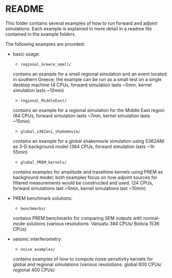 README
======


This folder contains several examples of how to run forward and adjoint simulations.
Each example is explained in more detail in a readme file contained in the example folders.


The following examples are provided:

- basic usage:

  * `regional_Greece_small/`

  contains an example for a small regional simulation and an event located in southern Greece;
  the example can be run as a small test on a single desktop machine
  (4 CPUs, forward simulation lasts ~5min, kernel simulation lasts ~10min)

  * `regional_MiddleEast/`

  contains an example for a regional simulation for the Middle East region
  (64 CPUs, forward simulation lasts ~7min, kernel simulation lasts ~15min)

  * `global_s362ani_shakemovie/`

  contains an example for a global shakemovie simulation using S362ANI as 3-D background model
  (384 CPUs, forward simulation lasts ~1h 55min)

  * `global_PREM_kernels/`

  contains examples for amplitude and traveltime kernels using PREM as background model;
  both examples focus on how adjoint sources for filtered measurements would be constructed and used.
  (24 CPUs, forward simulations last ~5min, kernel simulations last ~10min)


- PREM benchmark solutions:

  * `benchmarks/`

  contains PREM benchmarks for comparing SEM outputs with normal-mode solutions
  (various resolutions: Vanuatu 384 CPUs/ Bolivia 1536 CPUs)


- seismic interferometry:

  * `noise_examples/`

  contains examples of how to compute noise sensitivity kernels for global and regional simulations
  (various resolutions: global 600 CPUs/ regional 400 CPUs)



